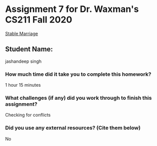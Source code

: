 # Assignment 7 for Dr. Waxman's CS211 Fall 2020
[Stable Marriage](https://venus.cs.qc.cuny.edu/~waxman/211/stable%20marriage%20using%20backtrack%20assignment.pdf)

## Student Name:  
jashandeep singh  
### How much time did it take you to complete this homework?
  1 hour 15 minutes
  
### What challenges (if any) did you work through to finish this assignment?
  Checking for conflicts
  
### Did you use any external resources? (Cite them below)
  No
